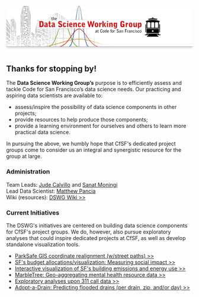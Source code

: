 ![](datascience-wg_header.jpg)

## Thanks for stopping by!

The **Data Science Working Group’s** purpose is to efficiently assess and tackle Code for San Francisco’s data science needs. Our practicing and aspiring data scientists are available to:  

+ assess/inspire the possibility of data science components in other projects;
+ provide resources to help produce those components;
+ provide a learning environment for ourselves and others to learn more practical data science.

In pursuing the above, we humbly hope that CfSF's dedicated project groups come to consider us an integral and synergistic resource for the group at large.

### Administration

Team Leads: [Jude Calvillo](http://linkd.in/1BGeytb) and [Sanat Moningi](http://bit.ly/1PFurlp)  
Lead Data Scientist: [Matthew Pancia](http://bit.ly/1PFuA8k)  
Wiki (resources): [DSWG Wiki >>](https://github.com/sfbrigade/data-science-wg/wiki)  

### Current Initiatives

The DSWG's initiatives are centered on building data science components for CfSF's project groups. We do, however, also pursue exploratory analyses that could inspire dedicated projects at CfSF, as well as develop standalone visualization tools.

+ [ParkSafe GIS coordinate realignment (w/street paths) >>](#)
+ [SF's budget allocations/visualization: Measuring social impact >>](https://github.com/RocioSNg/SF_brigade_impact_gov)
+ [Interactive visualization of SF's building emissions and energy use >>](#)
+ [MarbleTree: Geo-aggregating mental health resource data >>](https://github.com/sfbrigade/data-science-wg/projects-in-this-repo/Marble-Tree_Mental-Health)
+ [Exploratory analyses upon 311 call data >>](https://github.com/sfbrigade/data-science-wg/projects-in-this-repo/311_Exploratory-Analyses)
+ [Adopt-a-Drain: Predicting flooded drains (per drain, zip, and/or day) >>](https://github.com/sfbrigade/data-science-wg/projects-in-this-repo/Drain-Flooding_Prediction)

